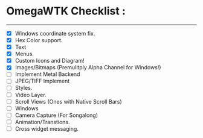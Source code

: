 # OmegaWTK Checklist :

---

- [x] Windows coordinate system fix.
- [x]  Hex Color support.
- [x]  Text
- [x]  Menus.
- [x]  Custom Icons and Diagram!
- [x]  Images/Bitmaps (Premulitply Alpha Channel for Windows!)
- [ ]  Implement Metal Backend
- [ ]  JPEG/TIFF Implement
- [ ]  Styles.
- [ ]  Video Layer.
- [ ]  Scroll Views (Ones with Native Scroll Bars)
- [ ]  Windows
- [ ]  Camera Capture (For Songalong)
- [ ]  Animation/Transtions.
- [ ]  Cross widget messaging.
